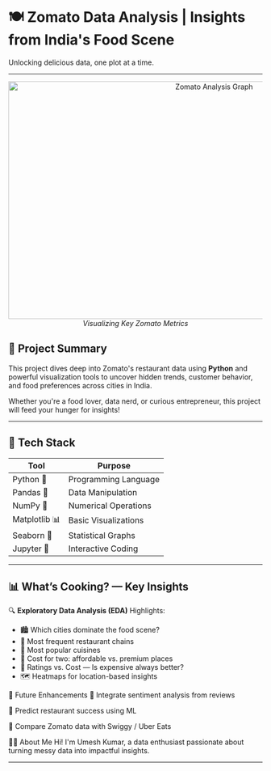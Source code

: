 # 🍽️ Zomato Data Analysis | Insights from India's Food Scene

Unlocking delicious data, one plot at a time.

---

<p align="center">
  <img src="https://github.com/user-attachments/assets/625dc13b-9f23-4d63-92b5-c54c1a8fb3de" alt="Zomato Analysis Graph" width="800" height="470">
  <br>
  <em>Visualizing Key Zomato Metrics</em>
</p> <!-- Replace with your own image or remove -->

## 📌 Project Summary

This project dives deep into Zomato's restaurant data using **Python** and powerful visualization tools to uncover hidden trends, customer behavior, and food preferences across cities in India.

Whether you're a food lover, data nerd, or curious entrepreneur, this project will feed your hunger for insights!

---

## 🧰 Tech Stack

| Tool        | Purpose                   |
|-------------|---------------------------|
| Python 🐍   | Programming Language      |
| Pandas 🧾   | Data Manipulation         |
| NumPy 📐    | Numerical Operations       |
| Matplotlib 📊 | Basic Visualizations    |
| Seaborn 🌈  | Statistical Graphs         |
| Jupyter 📓  | Interactive Coding         |

---

## 📊 What’s Cooking? — Key Insights

🔍 **Exploratory Data Analysis (EDA)** Highlights:

- 🏙️ Which cities dominate the food scene?
- 🔁 Most frequent restaurant chains
- 🍛 Most popular cuisines
- 💸 Cost for two: affordable vs. premium places
- 🌟 Ratings vs. Cost — Is expensive always better?
- 🗺️ Heatmaps for location-based insights

🧠 Future Enhancements
📌 Integrate sentiment analysis from reviews

🎯 Predict restaurant success using ML

🤝 Compare Zomato data with Swiggy / Uber Eats

👨‍💻 About Me
Hi! I'm Umesh Kumar, a data enthusiast passionate about turning messy data into impactful insights.


---



